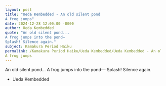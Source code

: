 ```yaml
---
layout: post
title: "Ueda Kembedded - An old silent pond 
A frog jumps"
date: 2024-12-28 12:00:00 -0000
author: Ueda Kembedded
quote: "An old silent pond... 
A frog jumps into the pond— 
Splash! Silence again."
subject: Kamakura Period Haiku
permalink: /Kamakura Period Haiku/Ueda Kembedded/Ueda Kembedded - An old silent pond 
A frog jumps
---
```


An old silent pond... 
A frog jumps into the pond— 
Splash! Silence again.

- Ueda Kembedded

